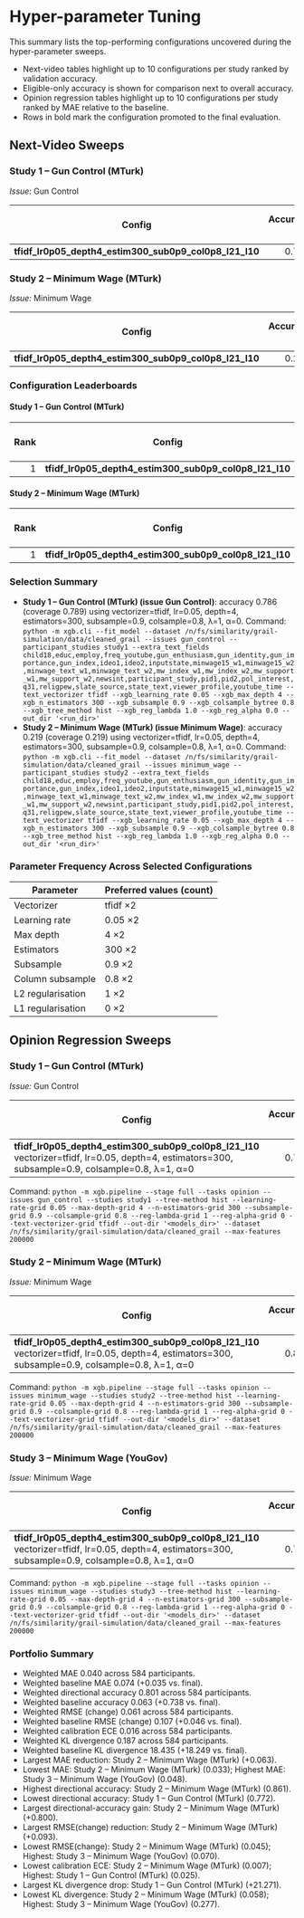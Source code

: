 # Hyper-parameter Tuning

This summary lists the top-performing configurations uncovered during the hyper-parameter sweeps.
- Next-video tables highlight up to 10 configurations per study ranked by validation accuracy.
- Eligible-only accuracy is shown for comparison next to overall accuracy.
- Opinion regression tables highlight up to 10 configurations per study ranked by MAE relative to the baseline.
- Rows in bold mark the configuration promoted to the final evaluation.

## Next-Video Sweeps

### Study 1 – Gun Control (MTurk)

*Issue:* Gun Control

| Config | Accuracy ↑ | Acc (eligible) ↑ | Coverage ↑ | Known hits / total | Known availability ↑ | Avg prob ↑ | Evaluated |
| --- | ---: | ---: | ---: | --- | ---: | ---: | ---: |
| **tfidf_lr0p05_depth4_estim300_sub0p9_col0p8_l21_l10** | 0.786 | 0.786 | 0.789 | 431/546 | 0.996 | 0.495 | 548 |

### Study 2 – Minimum Wage (MTurk)

*Issue:* Minimum Wage

| Config | Accuracy ↑ | Acc (eligible) ↑ | Coverage ↑ | Known hits / total | Known availability ↑ | Avg prob ↑ | Evaluated |
| --- | ---: | ---: | ---: | --- | ---: | ---: | ---: |
| **tfidf_lr0p05_depth4_estim300_sub0p9_col0p8_l21_l10** | 0.219 | 0.219 | 0.219 | 147/671 | 1.000 | 0.027 | 671 |

### Configuration Leaderboards

#### Study 1 – Gun Control (MTurk)

| Rank | Config | Accuracy ↑ | Δ accuracy ↓ | Coverage ↑ | Δ coverage ↓ | Evaluated |
| ---: | --- | ---: | ---: | ---: | ---: | ---: |
| 1 | **tfidf_lr0p05_depth4_estim300_sub0p9_col0p8_l21_l10** | 0.786 | 0.000 | 0.789 | 0.000 | 548 |

#### Study 2 – Minimum Wage (MTurk)

| Rank | Config | Accuracy ↑ | Δ accuracy ↓ | Coverage ↑ | Δ coverage ↓ | Evaluated |
| ---: | --- | ---: | ---: | ---: | ---: | ---: |
| 1 | **tfidf_lr0p05_depth4_estim300_sub0p9_col0p8_l21_l10** | 0.219 | 0.000 | 0.219 | 0.000 | 671 |

### Selection Summary

- **Study 1 – Gun Control (MTurk) (issue Gun Control)**: accuracy 0.786 (coverage 0.789) using vectorizer=tfidf, lr=0.05, depth=4, estimators=300, subsample=0.9, colsample=0.8, λ=1, α=0.
  Command: `python -m xgb.cli --fit_model --dataset /n/fs/similarity/grail-simulation/data/cleaned_grail --issues gun_control --participant_studies study1 --extra_text_fields child18,educ,employ,freq_youtube,gun_enthusiasm,gun_identity,gun_importance,gun_index,ideo1,ideo2,inputstate,minwage15_w1,minwage15_w2,minwage_text_w1,minwage_text_w2,mw_index_w1,mw_index_w2,mw_support_w1,mw_support_w2,newsint,participant_study,pid1,pid2,pol_interest,q31,religpew,slate_source,state_text,viewer_profile,youtube_time --text_vectorizer tfidf --xgb_learning_rate 0.05 --xgb_max_depth 4 --xgb_n_estimators 300 --xgb_subsample 0.9 --xgb_colsample_bytree 0.8 --xgb_tree_method hist --xgb_reg_lambda 1.0 --xgb_reg_alpha 0.0 --out_dir '<run_dir>'`
- **Study 2 – Minimum Wage (MTurk) (issue Minimum Wage)**: accuracy 0.219 (coverage 0.219) using vectorizer=tfidf, lr=0.05, depth=4, estimators=300, subsample=0.9, colsample=0.8, λ=1, α=0.
  Command: `python -m xgb.cli --fit_model --dataset /n/fs/similarity/grail-simulation/data/cleaned_grail --issues minimum_wage --participant_studies study2 --extra_text_fields child18,educ,employ,freq_youtube,gun_enthusiasm,gun_identity,gun_importance,gun_index,ideo1,ideo2,inputstate,minwage15_w1,minwage15_w2,minwage_text_w1,minwage_text_w2,mw_index_w1,mw_index_w2,mw_support_w1,mw_support_w2,newsint,participant_study,pid1,pid2,pol_interest,q31,religpew,slate_source,state_text,viewer_profile,youtube_time --text_vectorizer tfidf --xgb_learning_rate 0.05 --xgb_max_depth 4 --xgb_n_estimators 300 --xgb_subsample 0.9 --xgb_colsample_bytree 0.8 --xgb_tree_method hist --xgb_reg_lambda 1.0 --xgb_reg_alpha 0.0 --out_dir '<run_dir>'`

### Parameter Frequency Across Selected Configurations

| Parameter | Preferred values (count) |
| --- | --- |
| Vectorizer | tfidf ×2 |
| Learning rate | 0.05 ×2 |
| Max depth | 4 ×2 |
| Estimators | 300 ×2 |
| Subsample | 0.9 ×2 |
| Column subsample | 0.8 ×2 |
| L2 regularisation | 1 ×2 |
| L1 regularisation | 0 ×2 |

## Opinion Regression Sweeps

### Study 1 – Gun Control (MTurk)

*Issue:* Gun Control

| Config | Accuracy ↑ | Baseline ↑ | Δ vs baseline ↑ | Best k | Eligible | MAE ↓ | Δ vs baseline ↓ | RMSE ↓ | R² ↑ |
| --- | ---: | ---: | ---: | ---: | ---: | ---: | ---: | ---: | ---: |
| **tfidf_lr0p05_depth4_estim300_sub0p9_col0p8_l21_l10**<br>vectorizer=tfidf, lr=0.05, depth=4, estimators=300, subsample=0.9, colsample=0.8, λ=1, α=0 | 0.772 | 0.074 | +0.698 | — | 162 | 0.035 | +0.002 | 0.061 | 0.955 |
  Command: `python -m xgb.pipeline --stage full --tasks opinion --issues gun_control --studies study1 --tree-method hist --learning-rate-grid 0.05 --max-depth-grid 4 --n-estimators-grid 300 --subsample-grid 0.9 --colsample-grid 0.8 --reg-lambda-grid 1 --reg-alpha-grid 0 --text-vectorizer-grid tfidf --out-dir '<models_dir>' --dataset /n/fs/similarity/grail-simulation/data/cleaned_grail --max-features 200000`

### Study 2 – Minimum Wage (MTurk)

*Issue:* Minimum Wage

| Config | Accuracy ↑ | Baseline ↑ | Δ vs baseline ↑ | Best k | Eligible | MAE ↓ | Δ vs baseline ↓ | RMSE ↓ | R² ↑ |
| --- | ---: | ---: | ---: | ---: | ---: | ---: | ---: | ---: | ---: |
| **tfidf_lr0p05_depth4_estim300_sub0p9_col0p8_l21_l10**<br>vectorizer=tfidf, lr=0.05, depth=4, estimators=300, subsample=0.9, colsample=0.8, λ=1, α=0 | 0.861 | 0.061 | +0.800 | — | 165 | 0.033 | +0.063 | 0.045 | 0.974 |
  Command: `python -m xgb.pipeline --stage full --tasks opinion --issues minimum_wage --studies study2 --tree-method hist --learning-rate-grid 0.05 --max-depth-grid 4 --n-estimators-grid 300 --subsample-grid 0.9 --colsample-grid 0.8 --reg-lambda-grid 1 --reg-alpha-grid 0 --text-vectorizer-grid tfidf --out-dir '<models_dir>' --dataset /n/fs/similarity/grail-simulation/data/cleaned_grail --max-features 200000`

### Study 3 – Minimum Wage (YouGov)

*Issue:* Minimum Wage

| Config | Accuracy ↑ | Baseline ↑ | Δ vs baseline ↑ | Best k | Eligible | MAE ↓ | Δ vs baseline ↓ | RMSE ↓ | R² ↑ |
| --- | ---: | ---: | ---: | ---: | ---: | ---: | ---: | ---: | ---: |
| **tfidf_lr0p05_depth4_estim300_sub0p9_col0p8_l21_l10**<br>vectorizer=tfidf, lr=0.05, depth=4, estimators=300, subsample=0.9, colsample=0.8, λ=1, α=0 | 0.782 | 0.058 | +0.724 | — | 257 | 0.048 | +0.036 | 0.070 | 0.927 |
  Command: `python -m xgb.pipeline --stage full --tasks opinion --issues minimum_wage --studies study3 --tree-method hist --learning-rate-grid 0.05 --max-depth-grid 4 --n-estimators-grid 300 --subsample-grid 0.9 --colsample-grid 0.8 --reg-lambda-grid 1 --reg-alpha-grid 0 --text-vectorizer-grid tfidf --out-dir '<models_dir>' --dataset /n/fs/similarity/grail-simulation/data/cleaned_grail --max-features 200000`

### Portfolio Summary

- Weighted MAE 0.040 across 584 participants.
- Weighted baseline MAE 0.074 (+0.035 vs. final).
- Weighted directional accuracy 0.801 across 584 participants.
- Weighted baseline accuracy 0.063 (+0.738 vs. final).
- Weighted RMSE (change) 0.061 across 584 participants.
- Weighted baseline RMSE (change) 0.107 (+0.046 vs. final).
- Weighted calibration ECE 0.016 across 584 participants.
- Weighted KL divergence 0.187 across 584 participants.
- Weighted baseline KL divergence 18.435 (+18.249 vs. final).
- Largest MAE reduction: Study 2 – Minimum Wage (MTurk) (+0.063).
- Lowest MAE: Study 2 – Minimum Wage (MTurk) (0.033); Highest MAE: Study 3 – Minimum Wage (YouGov) (0.048).
- Highest directional accuracy: Study 2 – Minimum Wage (MTurk) (0.861).
- Lowest directional accuracy: Study 1 – Gun Control (MTurk) (0.772).
- Largest directional-accuracy gain: Study 2 – Minimum Wage (MTurk) (+0.800).
- Largest RMSE(change) reduction: Study 2 – Minimum Wage (MTurk) (+0.093).
- Lowest RMSE(change): Study 2 – Minimum Wage (MTurk) (0.045); Highest: Study 3 – Minimum Wage (YouGov) (0.070).
- Lowest calibration ECE: Study 2 – Minimum Wage (MTurk) (0.007); Highest: Study 1 – Gun Control (MTurk) (0.025).
- Largest KL divergence drop: Study 1 – Gun Control (MTurk) (+21.271).
- Lowest KL divergence: Study 2 – Minimum Wage (MTurk) (0.058); Highest: Study 3 – Minimum Wage (YouGov) (0.277).
